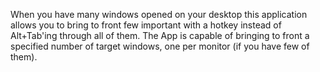 When you have many windows opened on your desktop this application allows you to bring to front few important with a hotkey instead of Alt+Tab'ing through all of them. The App is capable of bringing to front a specified number of target windows, one per monitor (if you have few of them).
